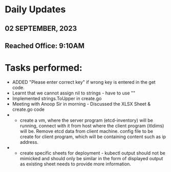 # Daily Updates
## 02 SEPTEMBER, 2023
## Reached Office: 9:10AM

# Tasks performed:
- ADDED "Please enter correct key" if wrong key is entered in the get code.
- Learnt that we cannot assign nil to strings - have to use ""
- Implemented strings.ToUpper in create.go
- Meeting with Anoop Sir in morning - Discussed the XLSX Sheet & create.go code
- - create a vm, where the server program (etcd-inventory) will be running, connect with it from host where the client program (itldims) will be. Remove etcd data from client machine. config file to be create for client program, which will be containing content such as ip address. 
- - create specific sheets for deployment - kubectl output should not be mimicked and should only be similar in the form of displayed output as existing sheet needs to provide more information. 
